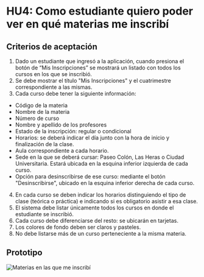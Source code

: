 # HU4: Como estudiante quiero poder ver en qué materias me inscribí

## Criterios de aceptación
1. Dado un estudiante que ingresó a la aplicación, cuando presiona el botón de “Mis Inscripciones” se mostrará un listado con todos los cursos en los que se inscribió.
2. Se debe mostrar el título "Mis Inscripciones" y el cuatrimestre correspondiente a las mismas.
3. Cada curso debe tener la siguiente información: 
+ Código de la materia
+ Nombre de la materia
+ Número de curso 
+ Nombre y apellido de los profesores
+ Estado de la inscripción: regular o condicional
+ Horarios: se deberá indicar el día junto con la hora de inicio y finalización de la clase. 
+ Aula correspondiente a cada horario.
+ Sede en la que se deberá cursar: Paseo Colón, Las Heras o Ciudad Universitaria. Estará ubicada en la esquina inferior izquierda de cada curso.
+ Opción para desinscribirse de ese curso: mediante el botón "Desinscribirse", ubicado en la esquina inferior derecha de cada curso.
4. En cada curso se deben indicar los horarios distinguiendo el tipo de clase (teórica o práctica) e indicando si es obligatorio asistir a esa clase.
5. El sistema debe listar únicamente todos los cursos en donde el estudiante se inscribió.
6. Cada curso debe diferenciarse del resto: se ubicarán en tarjetas.
7. Los colores de fondo deben ser claros y pasteles.
8. No debe listarse más de un curso perteneciente a la misma materia.
	

## Prototipo

![Materias en las que me inscribí](./prototipos/mis_inscripciones.png)
